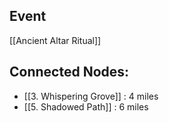 ## Event
[[Ancient Altar Ritual]]

## Connected Nodes:
- [[3. Whispering Grove]] : 4 miles
- [[5. Shadowed Path]] : 6 miles